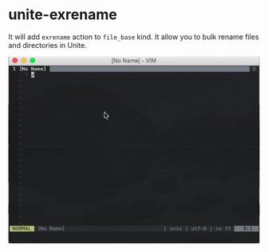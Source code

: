 unite-exrename
================

It will add `exrename` action to `file_base` kind.
It allow you to bulk rename files and directories in Unite.

![Screencast](doc/screencast.gif)
